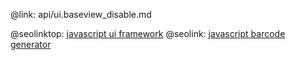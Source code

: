 @link: api/ui.baseview_disable.md

@seolinktop: [javascript ui framework](https://webix.com)
@seolink: [javascript barcode generator](https://webix.com/widget/barcode/)